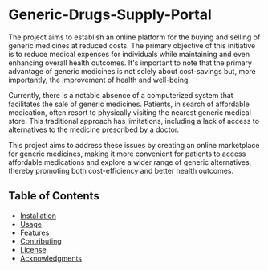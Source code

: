 # Generic-Drugs-Supply-Portal
The project aims to establish an online platform for the buying and selling of generic medicines at reduced costs.
The primary objective of this initiative is to reduce medical expenses for individuals while maintaining and even
enhancing overall health outcomes. It's important to note that the primary advantage of generic medicines is not
solely about cost-savings but, more importantly, the improvement of health and well-being.

Currently, there is a notable absence of a computerized system that facilitates the sale of generic medicines.
Patients, in search of affordable medication, often resort to physically visiting the nearest generic medical store.
This traditional approach has limitations, including a lack of access to alternatives to the medicine prescribed by a doctor.

This project aims to address these issues by creating an online marketplace for generic medicines, making it more convenient
for patients to access affordable medications and explore a wider range of generic alternatives, thereby promoting both 
cost-efficiency and better health outcomes.




## Table of Contents

- [Installation](#installation)
- [Usage](#usage)
- [Features](#features)
- [Contributing](#contributing)
- [License](#license)
- [Acknowledgments](#acknowledgments)
